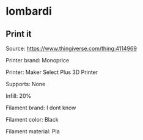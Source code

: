 # lombardi

## Print it

Source: https://www.thingiverse.com/thing:4114969

  Printer brand:
  Monoprice

  Printer:
  Maker Select Plus 3D Printer 

  Supports:
  None

  Infill:
  20%

  Filament brand:
  I dont know

  Filament color:
  Black

  Filament material:
  Pla
 
